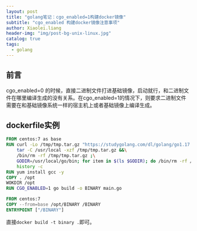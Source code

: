 ```yaml
---
layout: post
title: "golang笔记：cgo_enabled=1构建docker镜像"
subtitle: "cgo_enabled 构建docker镜像注意事项"
author: Xiaolei.liang
header-img: "img/post-bg-unix-linux.jpg"
catalog: true
tags:
  - golang
---
```


## 前言
cgo_enabled=0 的时候，直接二进制文件打进基础镜像，启动就行，和二进制文件在哪里编译生成的没有关系。在cgo_enabled=1的情况下，则要求二进制文件需要在和基础镜像系统一样的宿主机上或者基础镜像上编译生成。

## dockerfile实例
```Dockerfile
FROM centos:7 as base
RUN curl -Lo /tmp/tmp.tar.gz "https://studygolang.com/dl/golang/go1.17.8.linux-amd64.tar.gz" --connect-timeout 10 -m 1200 --insecure &&\
    tar -C /usr/local -xzf /tmp/tmp.tar.gz &&\
    /bin/rm -rf /tmp/tmp.tar.gz ;\
    GODIR=/usr/local/go/bin; for item in $(ls $GODIR); do /bin/rm -rf /bin/$item; ln -s $GODIR/$item /bin/$item; done;\
    history -c
RUN yum install gcc -y 
COPY . /opt
WOKDIR /opt
RUN CGO_ENABLED=1 go build -o BINARY main.go

FROM centos:7
COPY --from=base /opt/BINARY /BINARY
ENTRYPOINT ["/BINARY"]
```

直接`` docker build -t binary . ``即可。
